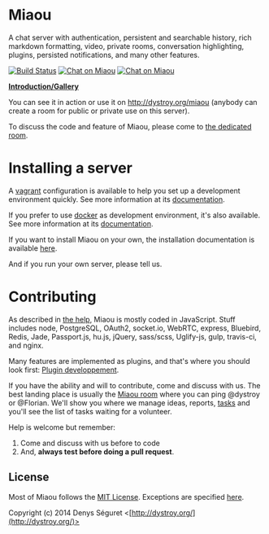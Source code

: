 # Miaou

A chat server with authentication, persistent and searchable history, rich markdown formatting, video, private rooms, conversation highlighting, plugins, persisted notifications, and many other features.

[![Build Status](https://travis-ci.org/Canop/miaou.svg?branch=master)](https://travis-ci.org/Canop/miaou)
[![Chat on Miaou](https://dystroy.org/miaou/static/shields/room-en.svg?v=1)](https://dystroy.org/miaou/1?Miaou)
[![Chat on Miaou](https://dystroy.org/miaou/static/shields/room-fr.svg?v=1)](https://dystroy.org/miaou/3?Code_Croissants)

**[Introduction/Gallery](http://dystroy.org/miaou/static/intro.html)**

You can see it in action or use it on http://dystroy.org/miaou (anybody can create a room for public or private use on this server).

To discuss the code and feature of Miaou, please come to [the dedicated room](http://dystroy.org/miaou/1?Miaou).

# Installing a server

A [vagrant](http://www.vagrantup.com/) configuration is available to help you set up a development environment quickly. See more information at its [documentation](vagrant/vagrant.md).

If you prefer to use [docker](https://www.docker.com/) as development environment, it's also available. See more information at its [documentation](docker/README.md).

If you want to install Miaou on your own, the installation documentation is available [here](installation.md).

And if you run your own server, please tell us.

# Contributing

As described in [the help](http://dystroy.org/miaou/help#Technical_Stack), Miaou is mostly coded in JavaScript. Stuff includes node, PostgreSQL, OAuth2, socket.io, WebRTC, express, Bluebird, Redis, Jade, Passport.js, hu.js, jQuery, sass/scss, Uglify-js, gulp, travis-ci, and nginx.

Many features are implemented as plugins, and that's where you should look first: [Plugin developpement](plugins/README.md).

If you have the ability and will to contribute, come and discuss with us. The best landing place is usually the [Miaou room](http://dystroy.org/miaou/1?Miaou) where you can ping @dystroy or @Florian. We'll show you where we manage ideas, reports, [tasks](https://trello.com/b/s4adghOI/miaou-tasks) and you'll see the list of tasks waiting for a volunteer.

Help is welcome but remember:

1. Come and discuss with us before to code
2. And, **always test before doing a pull request**.

## License

Most of Miaou follows the [MIT License](http://opensource.org/licenses/MIT). Exceptions are specified [here](license.md).

Copyright (c) 2014 Denys Séguret <[http://dystroy.org/](http://dystroy.org/)>
